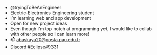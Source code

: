 - @tryingToBeAnEngineer
- Electric-Electronics Engineering student
- I’m learning web and app development
- Open for new project ideas
- Even though I'm top notch at programming yet, I would like to collab with other people so I can learn more!
- 📫 abaskaya20@posta.pau.edu.tr
- Discord:#Eclipse#9331
